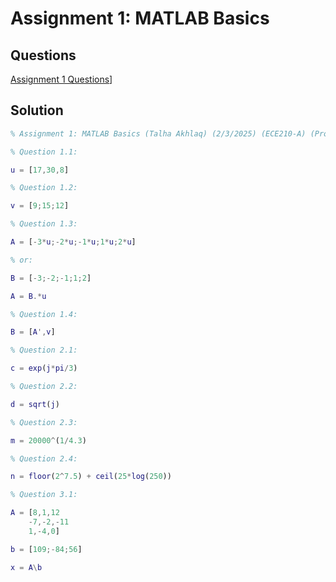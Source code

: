 # Assignment 1: MATLAB Basics

## Questions
[Assignment 1 Questions]([https://github.com/TalhaAkhlaq/ECE210-MATLAB-Seminar-Signals-Systems/blob/main/Assignment%201/Assignment%201%3A%20MATLAB%20Basics/Assignment%201%20MATLAB%20Basics.pdf)]
## Solution
```matlab
% Assignment 1: MATLAB Basics (Talha Akhlaq) (2/3/2025) (ECE210-A) (Prof. Darius)

% Question 1.1:

u = [17,30,8]

% Question 1.2:

v = [9;15;12]

% Question 1.3:

A = [-3*u;-2*u;-1*u;1*u;2*u]

% or: 

B = [-3;-2;-1;1;2]

A = B.*u

% Question 1.4:

B = [A',v]

% Question 2.1:

c = exp(j*pi/3)

% Question 2.2:

d = sqrt(j)

% Question 2.3:

m = 20000^(1/4.3)

% Question 2.4:

n = floor(2^7.5) + ceil(25*log(250))

% Question 3.1:

A = [8,1,12
    -7,-2,-11
    1,-4,0]

b = [109;-84;56]

x = A\b
